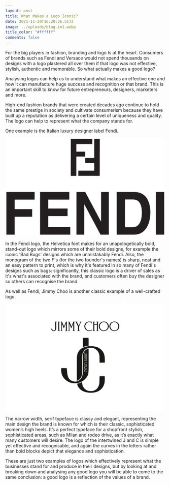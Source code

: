 ```yaml
---
layout: post
title: What Makes a Logo Iconic?
date: 2021-11-20T16:20:26.517Z
image: ../uploads/blog-im1.webp
title_color: "#ffffff"
comments: false
---
```

For the big players in fashion, branding and logo Is at the heart. Consumers of brands such as Fendi and Versace would not spend thousands on designs with a logo plastered all over them if that logo was not effective, stylish, authentic and memorable. So what actually makes a good logo?  

Analysing logos can help us to understand what makes an effective one and how it can manufacture huge success and recognition or that brand. This is an important skill to know for future entrepreneurs, designers, marketers and more.

High-end fashion brands that were created decades ago continue to hold the same prestige in society and cultivate consumerism because they have built up a reputation as delivering a certain level of uniqueness and quality. The logo can help to represent what the company stands for.

One example is the Italian luxury designer label Fendi.

![From Wikimedia Commons](../uploads/im2.png)

In the Fendi logo, the Helvetica font makes for an unapologetically bold, stand-out logo which mirrors some of their bold designs, for example the iconic 'Bad Bugs' designs which are unmistakably Fendi. Also, the monogram of the two F's (for the two founder's names) is sharp, neat and an easy pattern to print, which is why it's featured in so many of Fendi's designs such as bags: significantly, this classic logo is a driver of sales as it's what's associated with the brand, and customers often buy the designer so others can recognise the brand. 

As well as Fendi, Jimmy Choo is another classic example of a well-crafted logo.

![Sourced from Logo Wine](../uploads/choo.png)

The narrow width, serif typeface is classy and elegant, representing the main design the brand is known for which is their classic, sophisticated women’s high heels. It’s a perfect typeface for a shopfront stylish, sophisticated areas, such as Milan and rodeo drive, as it’s exactly what many customers will desire. 
The logo of the intertwined J and C is simple yet effective and recognisable, and again the curves in the letters rather than bold blocks depict that elegance and sophistication.

These are just two examples of logos which effectively represent what the businesses stand for and produce in their designs, but by looking at and breaking down and analysing any good logo you will be able to come to the same conclusion: a good logo is a reflection of the values of a brand.